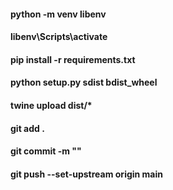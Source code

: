 #### python -m venv libenv
#### libenv\Scripts\activate
#### pip install -r requirements.txt

#### python setup.py sdist bdist_wheel  
#### twine upload dist/* 

#### git add .
#### git commit -m ""
#### git push --set-upstream origin main
